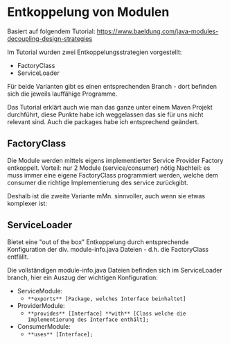 # Entkoppelung von Modulen
Basiert auf folgendem Tutorial: https://www.baeldung.com/java-modules-decoupling-design-strategies

Im Tutorial wurden zwei Entkoppelungsstrategien vorgestellt:
* FactoryClass
* ServiceLoader

Für beide Varianten gibt es einen entsprechenden Branch - dort befinden sich die jeweils lauffähige Programme.

Das Tutorial erklärt auch wie man das ganze unter einem Maven Projekt durchführt, diese Punkte habe ich weggelassen das sie für uns nicht relevant sind. Auch die packages habe ich entsprechend geändert.
## FactoryClass
Die Module werden mittels eigens implementierter Service Provider Factory entkoppelt.
Vorteil: nur 2 Module (service/consumer) nötig
Nachteil: es muss immer eine eigene FactoryClass programmiert werden, welche dem consumer die richtige Implementierung des service zurückgibt.

Deshalb ist die zweite Variante mMn. sinnvoller, auch wenn sie etwas komplexer ist:

## ServiceLoader
Bietet eine "out of the box" Entkoppelung durch entsprechende Konfiguration der div. module-info.java Dateien - d.h. die FactoryClass entfällt.

Die vollständigen module-info.java Dateien befinden sich im ServiceLoader branch, hier ein Auszug der wichtigen Konfiguration:
* ServiceModule:
    * `**exports** [Package, welches Interface beinhaltet]`
* ProviderModule:
    * `**provides** [Interface] **with** [Class welche die Implementierung des Interface enthält];`
* ConsumerModule:
    * `**uses** [Interface];`